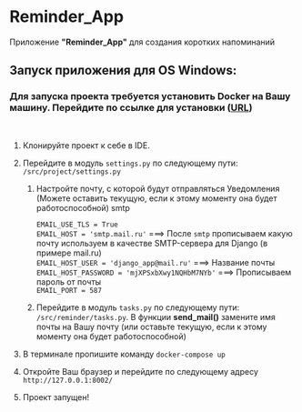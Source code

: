 # Reminder_App

Приложение <b>"Reminder_App"</b> для создания коротких напоминаний

## Запуск приложения для OS Windows:
### Для запуска проекта требуется установить Docker на Вашу машину. Перейдите по ссылке для установки ([URL](https://docs.docker.com/engine/install/))
<br>

1. Клонируйте проект к себе в IDE.
2. Перейдите в модуль `settings.py` по следующему пути: `/src/project/settings.py`
   1. Настройте почту, с которой будут отправляться Уведомления (Можете оставить текущую, если к этому моменту она будет работоспособной)
   smtp
   
      `EMAIL_USE_TLS = True`   
      `EMAIL_HOST = 'smtp.mail.ru'` ===> После `smtp` прописываем какую почту используем в качестве SMTP-сервера для Django (в примере mail.ru)   
      `EMAIL_HOST_USER = 'django_app@mail.ru'` ===> Название почты   
      `EMAIL_HOST_PASSWORD = 'mjXPSxbXwy1NQHbM7NYb'` ===> Прописываем пароль от почты   
      `EMAIL_PORT = 587`   
       
       
   2. Перейдите в модуль `tasks.py` по следующему пути: `/src/reminder/tasks.py`. В функции <b>send_mail()</b> замените имя почты на Вашу почту (или оставьте текущую, если к этому моменту она будет работоспособной)  
   
3. В терминале пропишите команду `docker-compose up` 


4. Откройте Ваш браузер и перейдите по следующему адресу `http://127.0.0.1:8002/`


5. Проект запущен!